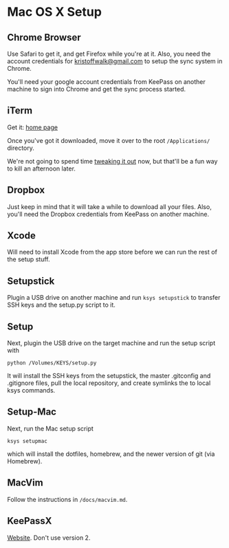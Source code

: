 Mac OS X Setup
==============

## Chrome Browser
Use Safari to get it, and get Firefox while you're at it. Also, you need the
account credentials for kristoffwalk@gmail.com to setup the sync system in
Chrome.

You'll need your google account credentials from KeePass on another machine to
sign into Chrome and get the sync process started.

## iTerm
Get it: [home page](http://www.iterm2.com/)

Once you've got it downloaded, move it over to the root `/Applications/`
directory.

We're not going to spend time
[tweaking it out](http://www.iterm2.com/#/section/features)
now, but that'll be a fun way to kill an afternoon later.

## Dropbox
Just keep in mind that it will take a while to download all your files.  Also,
you'll need the Dropbox credentials from KeePass on another machine.

## Xcode
Will need to install Xcode from the app store before we can run the rest of the
setup stuff.

## Setupstick
Plugin a USB drive on another machine and run `ksys setupstick` to transfer SSH
keys and the setup.py script to it.

## Setup
Next, plugin the USB drive on the target machine and run the setup script with

	python /Volumes/KEYS/setup.py

It will install the SSH keys from the setupstick, the master .gitconfig and
.gitignore files, pull the local repository, and create symlinks the to local
ksys commands.

## Setup-Mac
Next, run the Mac setup script

	ksys setupmac

which will install the dotfiles, homebrew, and the newer version of git (via
Homebrew).

## MacVim
Follow the instructions in `/docs/macvim.md`.

## KeePassX
[Website](http://www.keepassx.org). Don't use version 2.

